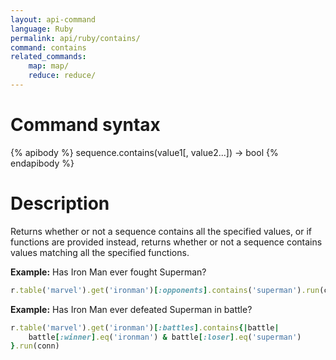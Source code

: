 ```yaml
---
layout: api-command
language: Ruby
permalink: api/ruby/contains/
command: contains
related_commands:
    map: map/
    reduce: reduce/
---
```


# Command syntax #

{% apibody %}
sequence.contains(value1[, value2...]) &rarr; bool
{% endapibody %}

# Description #

Returns whether or not a sequence contains all the specified values, or if functions are
provided instead, returns whether or not a sequence contains values matching all the
specified functions.

__Example:__ Has Iron Man ever fought Superman?

```rb
r.table('marvel').get('ironman')[:opponents].contains('superman').run(conn)
```


__Example:__ Has Iron Man ever defeated Superman in battle?

```rb
r.table('marvel').get('ironman')[:battles].contains{|battle|
    battle[:winner].eq('ironman') & battle[:loser].eq('superman')
}.run(conn)
```

